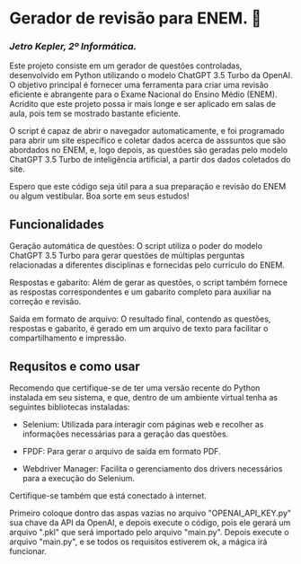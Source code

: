 # Gerador de revisão para ENEM. 📘

### _Jetro Kepler, 2º Informática._

Este projeto consiste em um gerador de questões controladas, desenvolvido em Python utilizando o modelo ChatGPT 3.5 Turbo da OpenAI. O objetivo principal é fornecer uma ferramenta para criar uma revisão eficiente e abrangente para o Exame Nacional do Ensino Médio (ENEM). Acridito que este projeto possa ir mais longe e ser aplicado em salas de aula, pois tem se mostrado bastante eficiente.

O script é capaz de abrir o navegador automaticamente, e foi programado para abrir um site específico e coletar dados acerca de asssuntos que são abordados no ENEM, e, logo depois, as questões são geradas pelo modelo ChatGPT 3.5 Turbo de inteligência artificial, a partir dos dados coletados do site.

Espero que este código seja útil para a sua preparação e revisão do ENEM ou algum vestibular. Boa sorte em seus estudos!

## Funcionalidades

Geração automática de questões: O script utiliza o poder do modelo ChatGPT 3.5 Turbo para gerar questões de múltiplas perguntas relacionadas a diferentes disciplinas e fornecidas pelo currículo do ENEM.

Respostas e gabarito: Além de gerar as questões, o script também fornece as respostas correspondentes e um gabarito completo para auxiliar na correção e revisão.

Saída em formato de arquivo: O resultado final, contendo as questões, respostas e gabarito, é gerado em um arquivo de texto para facilitar o compartilhamento e impressão.

## Requsitos e como usar

Recomendo que certifique-se de ter uma versão recente do Python instalada em seu sistema, e que, dentro de um ambiente virtual tenha as seguintes bibliotecas instaladas:

- Selenium: Utilizada para interagir com páginas web e recolher as informações necessárias para a geração das questões.

- FPDF: Para gerar o arquivo de saída em formato PDF.

- Webdriver Manager: Facilita o gerenciamento dos drivers necessários para a execução do Selenium.

Certifique-se também que está conectado à internet.

Primeiro coloque dontro das aspas vazias no arquivo "OPENAI_API_KEY.py" sua chave da API da OpenAI, e depois execute o código, pois ele gerará um arquivo ".pkl" que será importado pelo arquivo "main.py".
Depois execute o arquivo "main.py", e se todos os requisitos estiverem ok, a mágica irá funcionar.